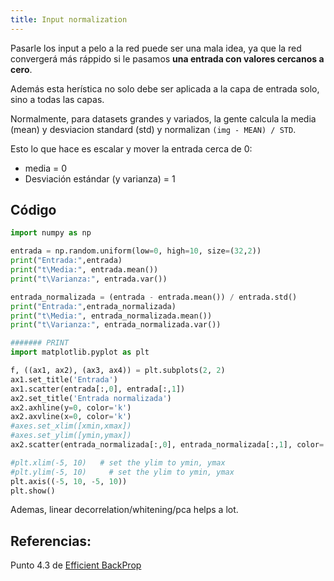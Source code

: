 ```yaml
---
title: Input normalization
---
```




Pasarle los input a pelo a la red puede ser una mala idea, ya que la red convergerá más ráppido si le pasamos **una entrada con valores cercanos a cero**.

Además esta herística no solo debe ser aplicada a la capa de entrada solo, sino a todas las capas.

Normalmente, para datasets grandes y variados, la gente calcula la media (mean) y desviacion standard (std)
y normalizan `(img - MEAN) / STD`.

Esto lo que hace es escalar y mover la entrada cerca de 0:
* media = 0
* Desviación estándar (y varianza) = 1


## Código

```python
import numpy as np

entrada = np.random.uniform(low=0, high=10, size=(32,2))
print("Entrada:",entrada)
print("t\Media:", entrada.mean())
print("t\Varianza:", entrada.var())

entrada_normalizada = (entrada - entrada.mean()) / entrada.std()
print("Entrada:",entrada_normalizada)
print("t\Media:", entrada_normalizada.mean())
print("t\Varianza:", entrada_normalizada.var())

####### PRINT
import matplotlib.pyplot as plt

f, ((ax1, ax2), (ax3, ax4)) = plt.subplots(2, 2)
ax1.set_title('Entrada')
ax1.scatter(entrada[:,0], entrada[:,1])
ax2.set_title('Entrada normalizada')
ax2.axhline(y=0, color='k')
ax2.axvline(x=0, color='k')
#axes.set_xlim([xmin,xmax])
#axes.set_ylim([ymin,ymax])
ax2.scatter(entrada_normalizada[:,0], entrada_normalizada[:,1], color='r')

#plt.xlim(-5, 10)   # set the ylim to ymin, ymax
#plt.ylim(-5, 10)     # set the ylim to ymin, ymax
plt.axis((-5, 10, -5, 10))
plt.show()
```

Ademas, linear decorrelation/whitening/pca helps a lot.

## Referencias:
Punto 4.3 de [Efficient BackProp](http://yann.lecun.com/exdb/publis/pdf/lecun-98b.pdf)
